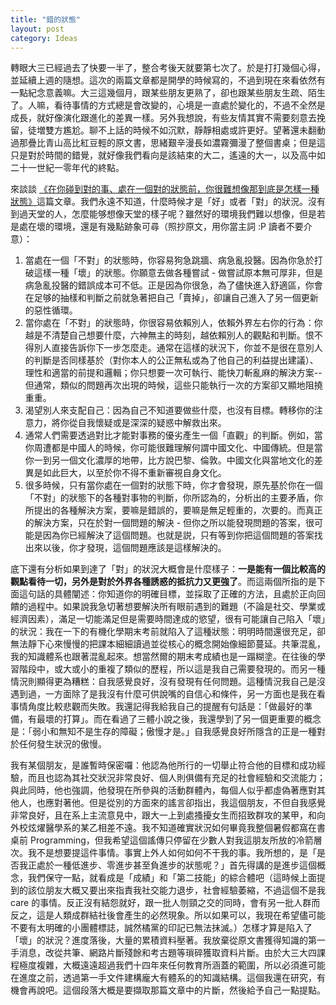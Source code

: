 ```yaml
---
title: "錯的狀態"
layout: post
category: Ideas
---
```


轉眼大三已經過去了快要一半了，整合考後天就要第七次了。於是打打幾個心得，並延續上週的隨想。這次的兩篇文章都是開學的時候寫的，不過到現在來看依然有一點紀念意義嘛。大三這幾個月，跟某些朋友更熟了，卻也跟某些朋友生疏、陌生了。人嘛，看待事情的方式總是會改變的，心境是一直處於變化的，不過不全然是成長，就好像演化跟進化的差異一樣。另外我想說，有些友情其實不需要刻意去挽留，徒増雙方尷尬。聊不上話的時候不如沉默，靜靜相處或許更好。望著還未翻動過那疊比青山高比紅豆輕的原文書，思緒艱辛漫長如濃霧彌漫了整個書桌；但是這只是對於時間的錯覺，就好像我們看向是該結束的大二，遙遠的大一，以及高中如二十一世紀一零年代的終點。

來談談 [《在你碰到對的事、處在一個對的狀態前，你很難想像那到底是怎樣一種狀態》](https://www.36kr.com/p/1640879898625)這篇文章。我們永遠不知道，什麼時候才是「好」或者「對」的狀況。沒有到過天堂的人，怎麼能够想像天堂的樣子呢？雖然好的環境我們難以想像，但是若是處在壞的環境，還是有幾點跡象可尋（照抄原文，用你當主詞 :P 讀者不要介意）：

1. 當處在一個「不對」的狀態時，你容易狗急跳牆、病急亂投醫。因為你急於打破這樣一種「壞」的狀態。你願意去做各種嘗試 - 做嘗試原本無可厚非，但是病急亂投醫的錯誤成本可不低。正是因為你很急，為了儘快進入舒適區，你會在足够的抽樣和判斷之前就急著把自己「賣掉」，卻讓自己進入了另一個更新的惡性循環。
2. 當你處在「不對」的狀態時，你很容易依賴別人，依賴外界左右你的行為：你越是不清楚自己想要什麼，六神無主的時刻，越依賴別人的觀點和判斷。恨不得別人直接告訴你下一步怎麼走。通常在這樣的狀況下，你並不是很在意別人的判斷是否同樣基於（對你本人的公正無私或為了他自己的利益提出建議）、理性和適當的前提和邏輯；你只想要一次可執行、能快刀斬亂麻的解決方案--但通常，類似的問題再次出現的時候，這些只能執行一次的方案卻又顯地阻撓重重。
3. 渴望別人來支配自己：因為自己不知道要做些什麼，也沒有目標。轉移你的注意力，將你從自我懷疑或是深深的疑惑中解救出來。
4. 通常人們需要透過對比才能對事務的優劣產生一個「直觀」的判斷。例如，當你周遭都是中國人的時候，你可能很難理解何謂中國文化、中國傳統。但是當你一到另一個文化濃厚的地帶，比方說巴黎、倫敦。中國文化與當地文化的差異是如此巨大，以至於你不得不重新審視自身文化。
5. 很多時候，只有當你處在一個對的狀態下時，你才會發現，原先基於你在一個「不對」的狀態下的各種對事物的判斷，你所認為的，分析出的主要矛盾，你所提出的各種解決方案，要嘛是錯誤的，要嘛是無足輕重的，次要的。而真正的解決方案，只在於對一個問題的解決 - 但你之所以能發現問題的答案，很可能是因為你已經解決了這個問題。也就是説，只有等到你把這個問題的答案找出來以後，你才發現，這個問題應該是這樣解決的。

底下還有分析如果到達了「對」的狀況大概會是什麼樣子：**一是能有一個比較高的觀點看待一切，另外是對於外界各種誘惑的抵抗力又更強了**。而這兩個所指的是下面這句話的具體闡述：你知道你的明確目標，並採取了正確的方法，且處於正向回饋的過程中。如果說我急切著想要解決所有眼前遇到的難題（不論是社交、學業或經濟因素），滿足一切能滿足但是需要時間達成的慾望，很有可能讓自己陷入「壞」的狀況：我在一下的有機化學期末考前就陷入了這種狀態：明明時間還很充足，卻無法靜下心來慢慢的把課本細細讀過並從核心的概念開始像細節蔓延。共筆混亂，我的知識體系也跟著混亂起來。想當然爾的期末考成績也是一蹋糊塗。在往後的學習階段中，或大或小的重複了類似的歷程，所以這是我自己需要發現的。而另一種情況則顯得更為糟糕：自我感覺良好，沒有發現有任何問題。這種情況我自己是沒遇到過，一方面除了是我沒有什麼可供說嘴的自信心和條件，另一方面也是我在看事情角度比較悲觀而失敗。我還記得我給我自己的提醒有句話是：「做最好的準備，有最壞的打算」。而在看過了三體小說之後，我還學到了另一個更重要的概念是：「弱小和無知不是生存的障礙；傲慢才是。」自我感覺良好所隱含的正是一種對於任何發生狀況的傲慢。

我有某個朋友，是誰暫時保密囉：他認為他所行的一切舉止符合他的目標和成功經驗，而且也認為其社交狀況非常良好、個人則俱備有充足的社會經驗和交流能力；與此同時，他也強調，他發現在所參與的活動群體內，每個人似乎都虛偽著應對其他人，也應對著他。但是從別的方面來的謠言卻指出，我這個朋友，不但自我感覺非常良好，且在系上主流意見中，跟大一上到處搔擾女生而招致群攻的某甲，和向外校炫燿醫學系的某乙相差不遠。我不知道確實狀況如何畢竟我整個暑假都窩在書桌前 Programming，但我希望這個謠傳只停留在少數人對我這朋友所放的冷箭層次。我不是想要提這件事情。事實上外人如何如何不干我的事。我所想的，是「是否我正處於一種低進步、零進步甚至負進步的狀態呢？」首先得講的是進步這個概念，我們保守一點，就看成是「成績」和「第二技能」的綜合體吧（這時候上面提到的該位朋友大概又要出來指責我社交能力退步，社會經驗萎縮，不過這個不是我 care 的事情。反正沒有結怨就好，跟一批人刎頸之交的同時，會有另一批人群而反之，這是人類成群結社後會產生的必然現象。所以如果可以，我現在希望儘可能不要有太明確的小團體標誌，誠然橘黨的印記已無法抹滅。）怎樣才算是陷入了「壞」的狀況？進度落後，大量的累積資料壓著。我放棄從原文書獲得知識的第一手消息，改從共筆、網路片斷殘餘和考古題等瑣碎獲取資料片斷。由於大三大四課程極度複雜，大概遠遠超過我們十四年來任何教育所涵蓋的範圍，所以必須進可能在進度之前，透過第一手文件建構龐大有體系的的知識結構。這個我還在研究，有機會再說吧。這個段落大概是要擷取那篇文章中的片斷，然後給予自己一點提點。
